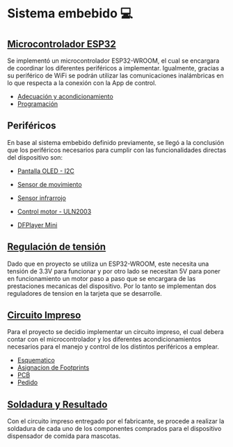# Sistema embebido :computer:


## [Microcontrolador ESP32](/SoC/ESP32/)
Se implementó un microcontrolador ESP32-WROOM, el cual se encargara de coordinar los diferentes periféricos a implementar. Igualmente, gracias a su periférico de WiFi se podrán utilizar las comunicaciones inalámbricas en lo que respecta a la conexión con la App de control.

- [Adecuación y acondicionamiento](/SoC/ESP32#adecuaci%C3%B3n)
- [Programación](/SoC/ESP32#programaci%C3%B3n)

## Periféricos

En base al sistema embebido definido previamente, se llegó a la conclusión que los periféricos necesarios para cumplir con las funcionalidades directas del dispositivo son:

- [Pantalla OLED - I2C](/Perifericos/OLED)

- [Sensor de movimiento](/Perifericos/SensorMov)

- [Sensor infrarrojo](/Perifericos/SensorInfra)

- [Control motor - ULN2003](/Perifericos/Motor)

- [DFPlayer Mini](/Perifericos/DFPlayer)

## [Regulación de tensión](/Regulador)

Dado que en proyecto se utiliza un ESP32-WROOM, este necesita una tensión de 3.3V para funcionar y por otro lado se necesitan 5V para poner en funcionamiento un motor paso a paso que se encargara de las prestaciones mecanicas del dispositivo. Por lo tanto se implementan dos reguladores de tension en la tarjeta que se desarrolle.


## [Circuito Impreso](/SoC/CircuitoImpreso)

Para el proyecto se decidio implementar un circuito impreso, el cual debera contar con el microcontrolador y los diferentes acondicionamientos necesarios para el manejo y control de los distintos periféricos a emplear.

- [Esquematico](/SoC/CircuitoImpreso#esquematico---kicad)
- [Asignacion de Footprints](/SoC/CircuitoImpreso#asignaci%C3%B3n-de-footprints)
- [PCB](/Dispensador-de-Comida-para-mascotas/tree/main/SoC/CircuitoImpreso#pcb---kicad)
- [Pedido](/SoC/CircuitoImpreso#pedido---fabricante-chino)

## [Soldadura y Resultado](/SoC/Soldadura)

Con el circuito impreso entregado por el fabricante, se procede a realizar la soldadura de cada uno de los componentes comprados para el dispositivo dispensador de comida para mascotas.
